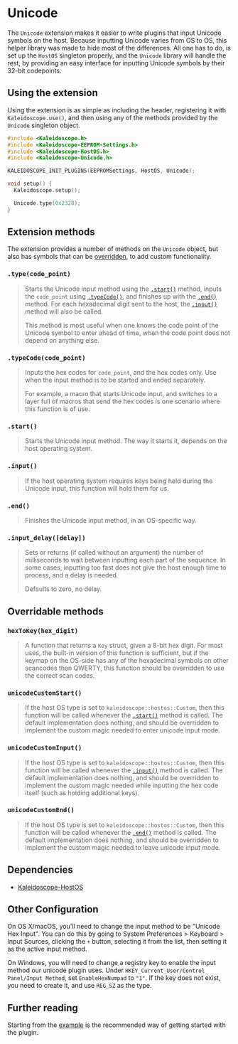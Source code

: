 # Unicode

The `Unicode` extension makes it easier to write plugins that input Unicode
symbols on the host. Because inputting Unicode varies from OS to OS, this helper
library was made to hide most of the differences. All one has to do, is set up
the `HostOS` singleton properly, and the `Unicode` library will handle the rest,
by providing an easy interface for inputting Unicode symbols by their 32-bit
codepoints.

## Using the extension

Using the extension is as simple as including the header, registering it with
`Kaleidoscope.use()`, and then using any of the methods provided by the
`Unicode` singleton object.

```c++
#include <Kaleidoscope.h>
#include <Kaleidoscope-EEPROM-Settings.h>
#include <Kaleidoscope-HostOS.h>
#include <Kaleidoscope-Unicode.h>

KALEIDOSCOPE_INIT_PLUGINS(EEPROMSettings, HostOS, Unicode);

void setup() {
  Kaleidoscope.setup();

  Unicode.type(0x2328);
}
```

## Extension methods

The extension provides a number of methods on the `Unicode` object, but also has
symbols that can be [overridden](#overrideable-methods), to add custom
functionality.

### `.type(code_point)`

> Starts the Unicode input method using the [`.start()`](#start) method, inputs
> the `code_point` using [`.typeCode()`](#typeCode), and finishes up with
> the [`.end()`](#end) method. For each hexadecimal digit sent to the host,
> the [`.input()`](#input) method will also be called.
>
> This method is most useful when one knows the code point of the Unicode symbol
> to enter ahead of time, when the code point does not depend on anything else.

### `.typeCode(code_point)`

> Inputs the hex codes for `code_point`, and the hex codes only. Use when the
> input method is to be started and ended separately.
>
> For example, a macro that starts Unicode input, and switches to a layer full
> of macros that send the hex codes is one scenario where this function is of
> use.

### `.start()`

> Starts the Unicode input method. The way it starts it, depends on the host
> operating system.

### `.input()`

> If the host operating system requires keys being held during the Unicode
> input, this function will hold them for us.

### `.end()`

> Finishes the Unicode input method, in an OS-specific way.

### `.input_delay([delay])`

> Sets or returns (if called without an argument) the number of milliseconds to
> wait between inputting each part of the sequence. In some cases, inputting too
> fast does not give the host enough time to process, and a delay is needed.
>
> Defaults to zero, no delay.

## Overridable methods

### `hexToKey(hex_digit)`

> A function that returns a `Key` struct, given a 8-bit hex digit. For most
> uses, the built-in version of this function is sufficient, but if the keymap
> on the OS-side has any of the hexadecimal symbols on other scancodes than
> QWERTY, this function should be overridden to use the correct scan codes.

### `unicodeCustomStart()`

> If the host OS type is set to `kaleidoscope::hostos::Custom`, then this function will
> be called whenever the [`.start()`](#start) method is called. The default
> implementation does nothing, and should be overridden to implement the custom
> magic needed to enter unicode input mode.

### `unicodeCustomInput()`

> If the host OS type is set to `kaleidoscope::hostos::Custom`, then this function will
> be called whenever the [`.input()`](#input) method is called. The default
> implementation does nothing, and should be overridden to implement the custom
> magic needed while inputting the hex code itself (such as holding additional
> keys).

### `unicodeCustomEnd()`

> If the host OS type is set to `kaleidoscope::hostos::Custom`, then this function will
> be called whenever the [`.end()`](#end) method is called. The default
> implementation does nothing, and should be overridden to implement the custom
> magic needed to leave unicode input mode.

## Dependencies

* [Kaleidoscope-HostOS](Kaleidoscope-HostOS.md)

## Other Configuration

On OS X/macOS, you'll need to change the input method to be "Unicode Hex Input".
You can do this by going to System Preferences > Keyboard > Input Sources, clicking
the `+` button, selecting it from the list, then setting it as the active input method.

On Windows, you will need to change a registry key to enable the input method
our unicode plugin uses. Under `HKEY_Current_User/Control Panel/Input Method`,
set `EnableHexNumpad` to `"1"`. If the key does not exist, you need to create
it, and use `REG_SZ` as the type.

## Further reading

Starting from the [example][plugin:example] is the recommended way of getting
started with the plugin.

 [plugin:example]: /examples/Keystrokes/Unicode/Unicode.ino
